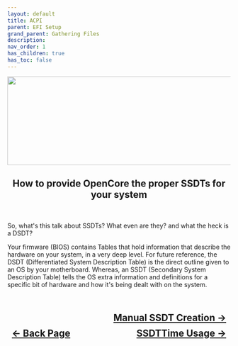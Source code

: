 ```yaml
---
layout: default
title: ACPI
parent: EFI Setup
grand_parent: Gathering Files
description: 
nav_order: 1
has_children: true
has_toc: false
---
```


<style>
  .navigation-container {
    display: flex;
    justify-content: space-between;
    align-items: center;
    width: 100%;
  }
  
  .nav-button {
    margin: 10px;
  }

  .manual-next-button-container {
    text-align: right;
  }

  .manual-next-button {
    margin: 10px;
    top: 0px;
    bottom: 0px;
    left: 0px;
    right: 0px;
  }
</style>

<p align="center">
  <img width="650" height="200" src="../../../../../assets/Headers/Header-OpenCore-ACPI.png">
</p>

<h2 align="center">How to provide OpenCore the proper SSDTs for your system</h2>
<br>

So, what's this talk about SSDTs? What even are they? and what the heck is a DSDT?

Your firmware (BIOS) contains Tables that hold information that describe the hardware on your system, in a very deep level. For future reference, the DSDT (Differentiated System Description Table) is the direct outline given to an OS by your motherboard. Whereas, an SSDT (Secondary System Description Table) tells the OS extra information and definitions for a specific bit of hardware and how it's being dealt with on the system. 



<h2 align="center">
  <br>
  <div class="manual-next-button-container">
  <a class="manual-next-button" href="../02-Manual/index/">Manual SSDT Creation &rarr;</a>
  </div>
  <div class="navigation-container">
    <a class="nav-button" href="../../index/">&larr; Back Page</a>
    <a class="nav-button" href="../01-SSDTTime/index">SSDTTime Usage &rarr;</a>
  </div>
  <br>
</h2>

